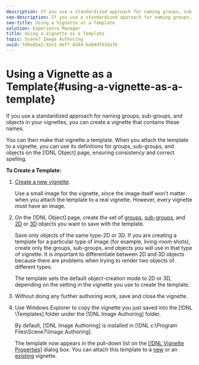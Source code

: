 ```yaml
---
description: If you use a standardized approach for naming groups, sub-groups, and objects in your vignettes, you can create a vignette that contains these names.
seo-description: If you use a standardized approach for naming groups, sub-groups, and objects in your vignettes, you can create a vignette that contains these names.
seo-title: Using a Vignette as a Template
solution: Experience Manager
title: Using a Vignette as a Template
topic: Scene7 Image Authoring
uuid: 5d9adbe2-92e1-4eff-8d44-ba94df03da7b
---
```


# Using a Vignette as a Template{#using-a-vignette-as-a-template}

If you use a standardized approach for naming groups, sub-groups, and objects in your vignettes, you can create a vignette that contains these names.

You can then make that vignette a template. When you attach the template to a vignette, you can use its definitions for groups, sub-groups, and objects on the [!DNL Object] page, ensuring consistency and correct spelling.

**To Create a Template:** 

1. [Create a new vignette](../c-vat-gs/t-vat-create-vign.md#task-a51b7fb4cce14ea88279116b24cc98b4).

   Use a small image for the vignette, since the image itself won't matter when you attach the template to a real vignette. However, every vignette must have an image. 

1. On the [!DNL Object] page, create the set of [groups](../c-vat-obj-pg/c-vat-create-grps-obj/t-vat-create-grps.md#task-1c2ae5cfaf3a4c51b153eea44dc3d099), [sub-groups](../c-vat-obj-pg/c-vat-create-grps-obj/c-vat-abt-sub-grps.md#concept-bb725e89c8104e6ca2501ffadde6bfb2), and [2D](../c-vat-obj-pg/c-vat-create-grps-obj/t-vat-create-2d-obj.md#task-b0c168d6f127408c882e8f1de36c8bc7) or [3D](../c-vat-obj-pg/c-vat-create-grps-obj/t-vat-create-3d-obj.md#task-adac1e1e26024993aa97ed6c7e87c084) objects you want to save with the template.

   Save only objects of the same type-2D or 3D. If you are creating a template for a particular type of image (for example, living-room shots), create only the groups, sub-groups, and objects you will use in that type of vignette. It is important to differentiate between 2D and 3D objects because there are problems when trying to render two objects of different types.

   The template sets the default object-creation mode to 2D or 3D, depending on the setting in the vignette you use to create the template. 

1. Without doing any further authoring work, save and close the vignette.
1. Use Windows Explorer to copy the vignette you just saved into the [!DNL \Templates] folder under the [!DNL Image Authoring] folder.

   By default, [!DNL Image Authoring] is installed in [!DNL c:\Program Files\Scene7\Image Authoring].

   The template now appears in the pull-down list on the [ [!DNL Vignette Properties]](../c-vat-gs/t-vat-create-vign.md#task-a51b7fb4cce14ea88279116b24cc98b4) dialog box. You can attach this template to a [new](../c-vat-gs/t-vat-create-vign.md#task-a51b7fb4cce14ea88279116b24cc98b4) or an [existing](../c-vat-gs/t-vat-att-temp-vign.md#task-85731ad3e7764927977e0d0b2a11390e) vignette. 

